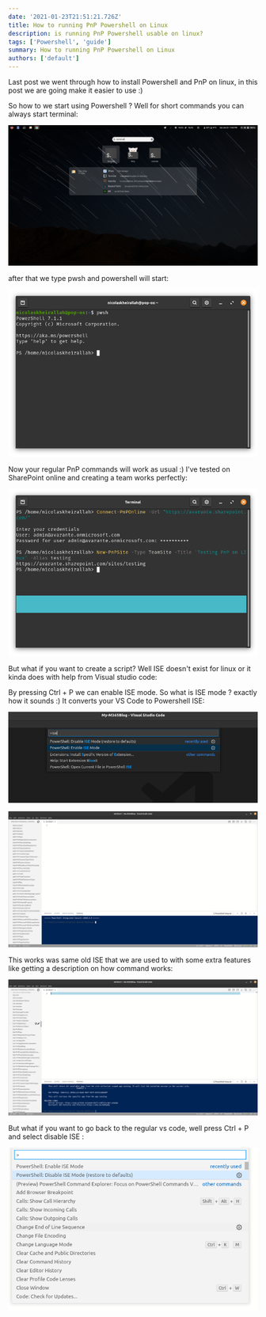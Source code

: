 ```yaml
---
date: '2021-01-23T21:51:21.726Z'
title: How to running PnP Powershell on Linux
description: is running PnP Powershell usable on linux?
tags: ['Powershell', 'guide']
summary: How to running PnP Powershell on Linux
authors: ['default']
---
```


Last post we went through how to install Powershell and PnP on linux, in this post we are going make it easier to use :)

So how to we start using Powershell ? Well for short commands you can always start terminal:

![Image](../assets/screenshot-from-2021-01-23-23-02-32.png)

after that we type pwsh and powershell will start:

![Image](../assets/screenshot-from-2021-01-23-23-03-09.png)

Now your regular PnP commands will work as usual :) I've tested on SharePoint online and creating a team works perfectly:

![Image](../assets/screenshot-from-2021-01-23-23-10-10.png)

But what if you want to create a script? Well ISE doesn't exist for linux or it kinda does with help from Visual studio code:

By pressing Ctrl + P we can enable ISE mode. So what is ISE mode ? exactly how it sounds :) It converts your VS Code to Powershell ISE:

![Image](../assets/screenshot-from-2021-01-23-23-14-03.png)

![Image](../assets/screenshot-from-2021-01-23-23-17-29.png)

This works was same old ISE that we are used to with some extra features like getting a description on how command works:

![Image](../assets/screenshot-from-2021-01-23-23-27-45.png)

But what if you want to go back to the regular vs code, well press Ctrl + P and select disable ISE :

![Image](../assets/screenshot-from-2021-01-23-23-31-02.png)
